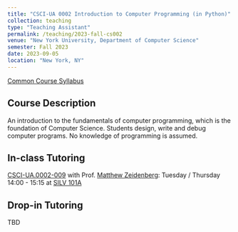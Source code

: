 ```yaml
---
title: "CSCI-UA 0002 Introduction to Computer Programming (in Python)"
collection: teaching
type: "Teaching Assistant"
permalink: /teaching/2023-fall-cs002
venue: "New York University, Department of Computer Science"
semester: Fall 2023
date: 2023-09-05
location: "New York, NY"
---
```


[Common Course Syllabus](https://cs.nyu.edu/elearning/CSCI_UA_0002/common_syllabus.php)


## Course Description

An introduction to the fundamentals of computer programming, which is the foundation of Computer Science. Students design, write and debug computer programs. No knowledge of programming is assumed.


## In-class Tutoring


[CSCI-UA.0002-009](https://cs.nyu.edu/courses/fall23/CSCI-UA.0002-009/) with Prof. [Matthew Zeidenberg](https://www.mattzeidenberg.com/): 
Tuesday / Thursday 14:00 - 15:15 at [SILV 101A]()

<!---
[CSCI-UA.0002-010](https://cs.nyu.edu/courses/fall22/CSCI-UA.0002-010/) with Prof. [Khye Borg Liew](https://www.linkedin.com/in/khye-borg/): Tuesday/Thursday 15:30-16:45 ONLINE
-->

## Drop-in Tutoring

TBD

<!---
Monday 21:00-21:30 on [Zoom](https://docs.google.com/forms/d/e/1FAIpQLSdi9V5vmB0Ti2Ti5jtj-u6-U1bWucVj4oKpeHDA2Kg_iWLN-g/viewform?usp=sf_link)

Tuesday 21:00-22:30 on [Zoom](https://docs.google.com/forms/d/e/1FAIpQLSdi9V5vmB0Ti2Ti5jtj-u6-U1bWucVj4oKpeHDA2Kg_iWLN-g/viewform?usp=sf_link)

Wednesday 21:00-22:30 on [Zoom](https://docs.google.com/forms/d/e/1FAIpQLSdi9V5vmB0Ti2Ti5jtj-u6-U1bWucVj4oKpeHDA2Kg_iWLN-g/viewform?usp=sf_link)
--->


